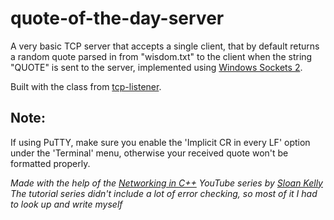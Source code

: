 # quote-of-the-day-server

A very basic TCP server that accepts a single client, that by default returns a random quote parsed in from "wisdom.txt" to the client when the string "QUOTE" is sent to the server, implemented using [Windows Sockets 2](https://docs.microsoft.com/en-us/windows/win32/winsock/windows-sockets-start-page-2).

Built with the class from [tcp-listener](https://github.com/molnar-david/tcp-listener).

## Note:

If using PuTTY, make sure you enable the 'Implicit CR in every LF' option under the 'Terminal' menu, otherwise your received quote won't be formatted properly.

*Made with the help of the [Networking in C++](https://www.youtube.com/playlist?list=PLZo2FfoMkJeEogzRXEJeTb3xpA2RAzwCZ) YouTube series by [Sloan Kelly](https://www.youtube.com/c/sloankelly)*  
*The tutorial series didn't include a lot of error checking, so most of it I had to look up and write myself*
